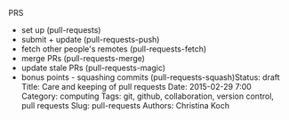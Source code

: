PRS

- set up (pull-requests)
- submit + update (pull-requests-push)
- fetch other people's remotes (pull-requests-fetch)
- merge PRs (pull-requests-merge)
- update stale PRs (pull-requests-magic)
- bonus points - squashing commits (pull-requests-squash)Status: draft
Title: Care and keeping of pull requests
Date: 2015-02-29 7:00
Category: computing
Tags: git, github, collaboration, version control, pull requests
Slug: pull-requests
Authors: Christina Koch
